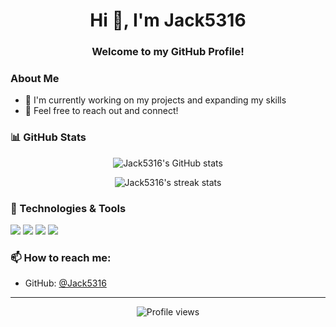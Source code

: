 <h1 align="center">Hi 👋, I'm Jack5316</h1>
<h3 align="center">Welcome to my GitHub Profile!</h3>

### About Me
- 🌱 I'm currently working on my projects and expanding my skills
- 💬 Feel free to reach out and connect!

### 📊 GitHub Stats

<p align="center">
  <img src="https://github-readme-stats.vercel.app/api?username=Jack5316&show_icons=true&theme=default" alt="Jack5316's GitHub stats"/>
</p>

<p align="center">
  <img src="https://github-readme-streak-stats.herokuapp.com/?user=Jack5316" alt="Jack5316's streak stats"/>
</p>

### 🔧 Technologies & Tools
<!-- You can customize these badges from https://shields.io/ -->
![](https://img.shields.io/badge/OS-Linux-informational?style=flat&logo=linux)
![](https://img.shields.io/badge/Editor-VS_Code-informational?style=flat&logo=visual-studio-code)
![](https://img.shields.io/badge/Code-Python-informational?style=flat&logo=python)
![](https://img.shields.io/badge/Code-JavaScript-informational?style=flat&logo=javascript)

### 📫 How to reach me:
- GitHub: [@Jack5316](https://github.com/Jack5316)

---

<p align="center">
  <img src="https://komarev.com/ghpvc/?username=Jack5316" alt="Profile views"/>
</p>
